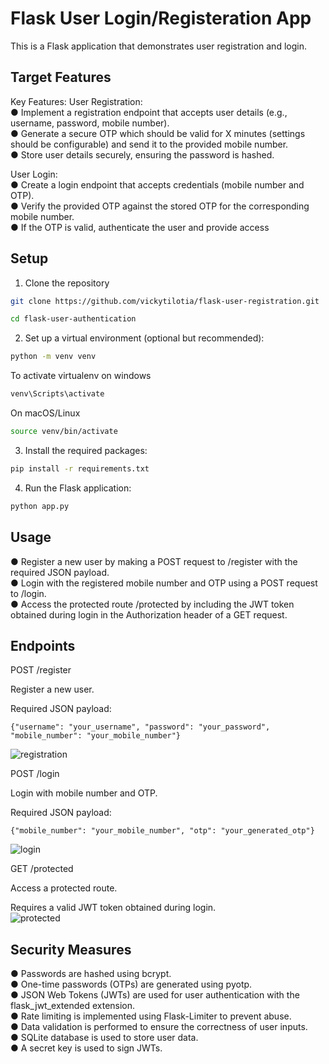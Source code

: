 # Flask User Login/Registeration App
This is a Flask application that demonstrates user registration and login.

## Target Features

Key Features:
User Registration:  
● Implement a registration endpoint that accepts user details (e.g., username,
password, mobile number).  
● Generate a secure OTP which should be valid for X minutes (settings should be
configurable) and send it to the provided mobile number.  
● Store user details securely, ensuring the password is hashed.  

User Login:  
● Create a login endpoint that accepts credentials (mobile number and OTP).  
● Verify the provided OTP against the stored OTP for the corresponding mobile
number.  
● If the OTP is valid, authenticate the user and provide access  

## Setup

1. Clone the repository
```bash
git clone https://github.com/vickytilotia/flask-user-registration.git
```
```bash
cd flask-user-authentication
```

2. Set up a virtual environment (optional but recommended):
```bash
python -m venv venv
```
To activate virtualenv on windows  
```bash
venv\Scripts\activate
```
On macOS/Linux
```bash
source venv/bin/activate
```

3. Install the required packages:
```bash
pip install -r requirements.txt

```


4. Run the Flask application:
```bash
python app.py
```

## Usage  

● Register a new user by making a POST request to /register with the required JSON payload.  
● Login with the registered mobile number and OTP using a POST request to /login.   
● Access the protected route /protected by including the JWT token obtained during login in the Authorization header of a GET request.  


## Endpoints

POST /register

Register a new user. 

Required JSON payload:   
```
{"username": "your_username", "password": "your_password", "mobile_number": "your_mobile_number"} 
```

![registration](https://github.com/vickytilotia/flask-user-registration/assets/32337899/6735f738-5f25-4a74-8cef-90e9e72326d6)



POST /login  

Login with mobile number and OTP.  

Required JSON payload:   
```
{"mobile_number": "your_mobile_number", "otp": "your_generated_otp"}  
```

![login](https://github.com/vickytilotia/flask-user-registration/assets/32337899/e2574242-3524-4078-819d-87819ec5719e)



GET /protected  

Access a protected route.  

Requires a valid JWT token obtained during login.  
![protected](https://github.com/vickytilotia/flask-user-registration/assets/32337899/6a8a9748-80d2-42e2-ac10-d84c030b8ff7)


## Security Measures  
● Passwords are hashed using bcrypt.  
● One-time passwords (OTPs) are generated using pyotp.  
● JSON Web Tokens (JWTs) are used for user authentication with the flask_jwt_extended extension.  
● Rate limiting is implemented using Flask-Limiter to prevent abuse.  
● Data validation is performed to ensure the correctness of user inputs.   
● SQLite database is used to store user data.  
● A secret key is used to sign JWTs.  
